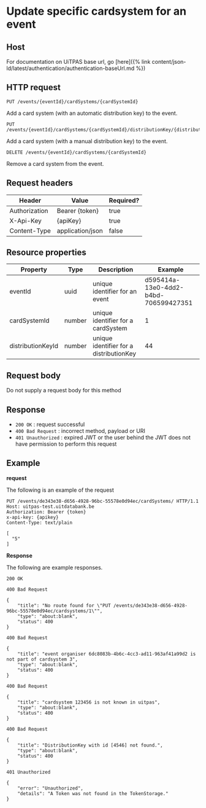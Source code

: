 ---
---

# Update specific cardsystem for an event

## Host

 For documentation on UiTPAS base url, go [here]({% link content/json-ld/latest/authentication/authentication-baseUrl.md %})

## HTTP request

```
PUT /events/{eventId}/cardSystems/{cardSystemId}
```
Add a card system (with an automatic distribution key) to the event.

```
PUT /events/{eventId}/cardSystems/{cardSystemId}/distributionKey/{distributionKeyId}
```
Add a card system (with a manual distribution key) to the event.

```
DELETE /events/{eventId}/cardSystems/{cardSystemId}
```
Remove a card system from the event.

## Request headers

| Header        | Value            | Required? |
| ------------- | ---------------- | --------- |
| Authorization | Bearer {token}   | true      |
| X-Api-Key     | {apiKey}         | true      |
| Content-Type  | application/json | false     |

## Resource properties

| Property | Type | Description | Example |
|--|--|--|--|
| eventId | uuid | unique identifier for an event | d595414a-13e0-4dd2-b4bd-706599427351 |
| cardSystemId | number | unique identifier for a cardSystem | 1 |
| distributionKeyId | number | unique identifier for a distributionKey | 44 |

## Request body

Do not supply a request body for this method

## Response

* `200 OK` : request successful
* `400 Bad Request` : incorrect method, payload or URI
* `401 Unauthorized` : expired JWT or the user behind the JWT does not have permission to perform this request

## Example

**request**

The following is an example of the request

```
PUT /events/de343e38-d656-4928-96bc-55578e0d94ec/cardSystems/ HTTP/1.1
Host: uitpas-test.uitdatabank.be
Authorization: Bearer {token}
x-api-key: {apikey}
Content-Type: text/plain

[
  "5"
]
```

**Response**

The following are example responses.

```
200 OK
```

```
400 Bad Request

{
    "title": "No route found for \"PUT /events/de343e38-d656-4928-96bc-55578e0d94ec/cardsystems/1\"",
    "type": "about:blank",
    "status": 400
}
```

```
400 Bad Request

{
    "title": "event organiser 6dc8083b-4b6c-4cc3-ad11-963af41a99d2 is not part of cardsystem 3",
    "type": "about:blank",
    "status": 400
}
```

```
400 Bad Request

{
    "title": "cardsystem 123456 is not known in uitpas",
    "type": "about:blank",
    "status": 400
}
```
```
400 Bad Request

{
    "title": "DistributionKey with id [4546] not found.",
    "type": "about:blank",
    "status": 400
}
```

```
401 Unauthorized

{
    "error": "Unauthorized",
    "details": "A Token was not found in the TokenStorage."
}
```
